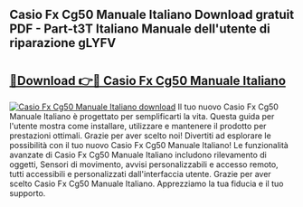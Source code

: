 ## Casio Fx Cg50 Manuale Italiano Download gratuit PDF - Part-t3T Italiano Manuale dell'utente di riparazione gLYFV

# <h2><a href="http://dfea089.blite.top/?on=Casio+Fx+Cg50+Manuale+Italiano">🔗Download 👉🔴 Casio Fx Cg50 Manuale Italiano</a></h2>

[![Casio Fx Cg50 Manuale Italiano download](https://i.imgur.com/lujVjoI.png)](http://dfea089.blite.top/?on=Casio+Fx+Cg50+Manuale+Italiano)
Il tuo nuovo Casio Fx Cg50 Manuale Italiano è progettato per semplificarti la vita. Questa guida per l'utente mostra come installare, utilizzare e mantenere il prodotto per prestazioni ottimali. Grazie per aver scelto noi! Divertiti ad esplorare le possibilità con il tuo nuovo Casio Fx Cg50 Manuale Italiano! Le funzionalità avanzate di Casio Fx Cg50 Manuale Italiano includono rilevamento di oggetti, Sensori di movimento, avvisi personalizzabili e accesso remoto, tutti accessibili e personalizzati dall'interfaccia utente. Grazie per aver scelto Casio Fx Cg50 Manuale Italiano. Apprezziamo la tua fiducia e il tuo supporto.

